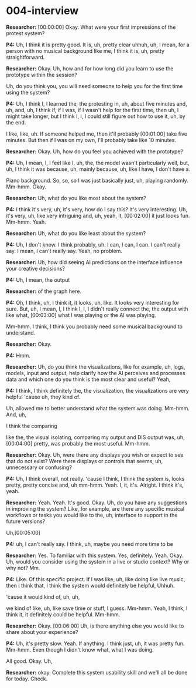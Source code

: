 # 004-interview

**Researcher:** [00:00:00] Okay. What were your first impressions of the protest system? 

**P4:** Uh, I think it is pretty good. It is, uh, pretty clear uhhuh, uh, I mean, for a person with no musical background like me, I think it is, uh, pretty straightforward. 

**Researcher:** Okay. Uh, how and for how long did you learn to use the prototype within the session?

Uh, do you think you, you will need someone to help you for the first time using the system? 

**P4:** Uh, I think I, I learned the, the protesting in, uh, about five minutes and, uh, and, uh, I think if, if I was, if I wasn't help for the first time, then uh, I might take longer, but I think I, I, I could still figure out how to use it, uh, by the end.

I like, like, uh. If someone helped me, then it'll probably [00:01:00] take five minutes. But then if I was on my own, I'll probably take like 10 minutes. 

**Researcher:** Okay. Uh, how do you feel you achieved with the prototype? 

**P4:** Uh, I mean, I, I feel like I, uh, the, the model wasn't particularly well, but, uh, I think it was because, uh, mainly because, uh, like I have, I don't have a.

Piano background. So, so, so I was just basically just, uh, playing randomly. Mm-hmm. Okay. 

**Researcher:** Uh, what do you like most about the system?

**P4:** I think it's very, uh, it's very, how do I say this? It's very interesting. Uh, it's very, uh, like very intriguing and, uh, yeah, it, [00:02:00] it just looks fun. Mm-hmm. Yeah. 

**Researcher:** Uh, what do you like least about the system? 

**P4:** Uh, I don't know. I think probably, uh. I can, I can, I can. I can't really say. I mean, I can't really say. Yeah, no problem.

**Researcher:** Uh, how did seeing AI predictions on the interface influence your creative decisions? 

**P4:** Uh, I mean, the output 

**Researcher:** of the graph here. 

**P4:** Oh, I think, uh, I think it, it looks, uh, like. It looks very interesting for sure. But, uh, I mean, I, I think I, I, I didn't really connect the, the output with like what, [00:03:00] what I was playing or the AI was playing.

Mm-hmm. I think, I think you probably need some musical background to understand. 

**Researcher:** Okay. 

**P4:** Hmm. 

**Researcher:** Uh, do you think the visualizations, like for example, uh, logs, models, input and output, help clarify how the AI perceives and processes data and which one do you think is the most clear and useful? Yeah, 

**P4:** I think, I think definitely the, the visualization, the visualizations are very helpful 'cause uh, they kind of.

Uh, allowed me to better understand what the system was doing. Mm-hmm. And, uh,

I think the comparing

like the, the visual isolating, comparing my output and DIS output was, uh, [00:04:00] pretty, was probably the most useful. Mm-hmm. 

**Researcher:** Okay. Uh, were there any displays you wish or expect to see that do not exist? Were there displays or controls that seems, uh, unnecessary or confusing?

**P4:** Uh, I think overall, not really. 'cause I think, I think the system is, looks pretty, pretty concise and, uh mm-hmm. Yeah. I, it, it's. Alright. I think it's, yeah. 

**Researcher:** Yeah. Yeah. It's good. Okay. Uh, do you have any suggestions in improving the system? Like, for example, are there any specific musical workflows or tasks you would like to the, uh, interface to support in the future versions?

Uh,[00:05:00] 

**P4:** uh, I can't really say. I think, uh, maybe you need more time to be 

**Researcher:** Yes. To familiar with this system. Yes, definitely. Yeah. Okay. Uh, would you consider using the system in a live or studio context? Why or why not? Mm. 

**P4:** Like. Of this specific project. If I was like, uh, like doing like live music, then I think that, I think the system would definitely be helpful, Uhhuh.

'cause it would kind of, uh, uh,

we kind of like, uh, like save time or stuff, I guess. Mm-hmm. Yeah, I think, I think it, it definitely could be helpful. Mm-hmm. 

**Researcher:** Okay. [00:06:00] Uh, is there anything else you would like to share about your experience? 

**P4:** Uh, it's pretty slow. Yeah. If anything. I think just, uh, it was pretty fun. Mm-hmm. Even though I didn't know what, what I was doing.

All good. Okay. Uh, 

**Researcher:** okay. Complete this system usability skill and we'll all be done for today. Check.

